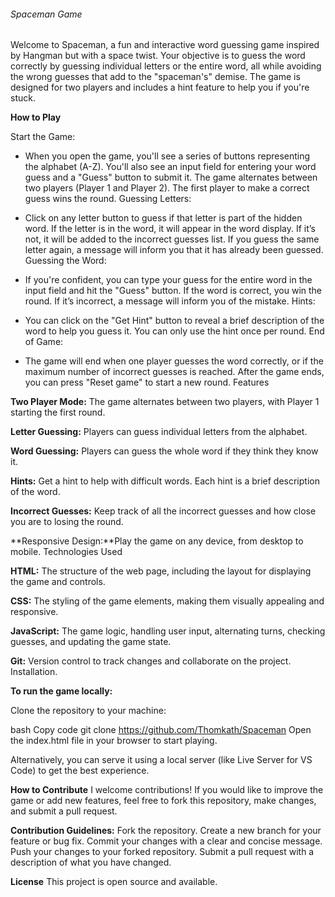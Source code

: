 ###### Spaceman Game
Welcome to Spaceman, a fun and interactive word guessing game inspired by Hangman but with a space twist. Your objective is to guess the word correctly by guessing individual letters or the entire word, all while avoiding the wrong guesses that add to the "spaceman's" demise. The game is designed for two players and includes a hint feature to help you if you're stuck.

**How to Play**

Start the Game:

- When you open the game, you'll see a series of buttons representing the alphabet (A-Z).
You'll also see an input field for entering your word guess and a "Guess" button to submit it.
The game alternates between two players (Player 1 and Player 2). The first player to make a correct guess wins the round.
Guessing Letters:

- Click on any letter button to guess if that letter is part of the hidden word.
If the letter is in the word, it will appear in the word display. If it’s not, it will be added to the incorrect guesses list.
If you guess the same letter again, a message will inform you that it has already been guessed.
Guessing the Word:

- If you're confident, you can type your guess for the entire word in the input field and hit the "Guess" button.
If the word is correct, you win the round. If it’s incorrect, a message will inform you of the mistake.
Hints:

- You can click on the "Get Hint" button to reveal a brief description of the word to help you guess it.
You can only use the hint once per round.
End of Game:

- The game will end when one player guesses the word correctly, or if the maximum number of incorrect guesses is reached.
After the game ends, you can press "Reset game" to start a new round.
Features

**Two Player Mode:** The game alternates between two players, with Player 1 starting the first round.

**Letter Guessing:** Players can guess individual letters from the alphabet.

**Word Guessing:** Players can guess the whole word if they think they know it.

**Hints:** Get a hint to help with difficult words. Each hint is a brief description of the word.

**Incorrect Guesses:** Keep track of all the incorrect guesses and how close you are to losing the round.

**Responsive Design:**Play the game on any device, from desktop to mobile.
Technologies Used

**HTML:** The structure of the web page, including the layout for displaying the game and controls.

**CSS:** The styling of the game elements, making them visually appealing and responsive.

**JavaScript:** The game logic, handling user input, alternating turns, checking guesses, and updating the game state.

**Git:** Version control to track changes and collaborate on the project.
Installation.

**To run the game locally:**

Clone the repository to your machine:

bash
Copy code
git clone https://github.com/Thomkath/Spaceman
Open the index.html file in your browser to start playing.

Alternatively, you can serve it using a local server (like Live Server for VS Code) to get the best experience.

**How to Contribute**
I welcome contributions! If you would like to improve the game or add new features, feel free to fork this repository, make changes, and submit a pull request.

**Contribution Guidelines:**
Fork the repository.
Create a new branch for your feature or bug fix.
Commit your changes with a clear and concise message.
Push your changes to your forked repository.
Submit a pull request with a description of what you have changed.


**License**
This project is open source and available.


